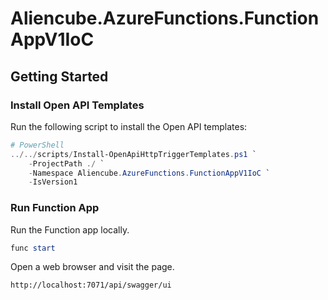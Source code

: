 # Aliencube.AzureFunctions.FunctionAppV1IoC #

## Getting Started ##

### Install Open API Templates ###

Run the following script to install the Open API templates:

```powershell
# PowerShell
../../scripts/Install-OpenApiHttpTriggerTemplates.ps1 `
    -ProjectPath ./ `
    -Namespace Aliencube.AzureFunctions.FunctionAppV1IoC `
    -IsVersion1
```


### Run Function App ###

Run the Function app locally.

```powershell
func start
```

Open a web browser and visit the page.

```txt
http://localhost:7071/api/swagger/ui
```
